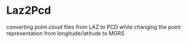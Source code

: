 # Laz2Pcd
converting point cloud files from LAZ to PCD while changing the point representation from longitude/latitude to MGRS
